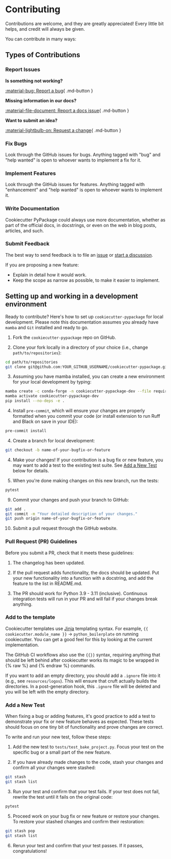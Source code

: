 # Contributing

Contributions are welcome, and they are greatly appreciated!
Every little bit helps, and credit will always be given.

You can contribute in many ways:

## Types of Contributions

### Report Issues

__Is something not working?__

[:material-bug: Report a bug](https://github.com/fredshone/cookiecutter-pypackage/issues/new?template=BUG-REPORT.yml "Report a bug in the template by creating an issue and a reproduction"){ .md-button }

__Missing information in our docs?__

[:material-file-document: Report a docs issue](https://github.com/fredshone/cookiecutter-pypackage/issues/new?template=DOCS.yml "Report missing information or potential inconsistencies in our documentation"){ .md-button }

__Want to submit an idea?__

[:material-lightbulb-on: Request a change](https://github.com/fredshone/cookiecutter-pypackage/issues/new?template=FEATURE-REQUEST.yml "Propose a change or feature request or suggest an improvement"){ .md-button }

### Fix Bugs

Look through the GitHub issues for bugs. Anything tagged with "bug" and "help wanted" is open to whoever wants to implement a fix for it.

### Implement Features

Look through the GitHub issues for features. Anything tagged with "enhancement" and "help wanted" is open to whoever wants to implement it.

### Write Documentation

Cookiecutter PyPackage could always use more documentation, whether as part of the official docs, in docstrings, or even on the web in blog posts, articles, and such.

### Submit Feedback

The best way to send feedback is to file an [issue](https://github.com/fredshone/cookiecutter-pypackage/issues) or [start a discussion](https://github.com/fredshone/cookiecutter-pypackage/discussions).

If you are proposing a new feature:

* Explain in detail how it would work.
* Keep the scope as narrow as possible, to make it easier to implement.

## Setting up and working in a development environment

Ready to contribute? Here's how to set up `cookiecutter-pypackage` for local development.
Please note this documentation assumes you already have `mamba` and `Git` installed and ready to go.

1. Fork the `cookiecutter-pypackage` repo on GitHub.

2. Clone your fork locally in a directory of your choice (i.e., change `path/to/repositories`):

``` bash
cd path/to/repositories
git clone git@github.com:YOUR_GITHUB_USERNAME/cookiecutter-pypackage.git
```

3. Assuming you have mamba installed, you can create a new environment for your local
   development by typing:

``` bash
mamba create -c conda-forge -n cookiecutter-pypackage-dev --file requirements/dev.txt
mamba activate cookiecutter-pypackage-dev
pip install --no-deps -e .
```

4. Install `pre-commit`, which will ensure your changes are properly formatted when you commit your code (or install extension to run Ruff and Black on save in your IDE):

``` bash
pre-commit install
```

4. Create a branch for local development:

``` bash
git checkout -b name-of-your-bugfix-or-feature
```

4. Make your changes! If your contribution is a bug fix or new feature, you may want to add a test to the existing test suite. See [Add a New Test](#add-a-new-test) below for details.

5. When you're done making changes on this new branch, run the tests:

```bash
pytest
```

9. Commit your changes and push your branch to GitHub:

```bash
git add .
git commit -m "Your detailed description of your changes."
git push origin name-of-your-bugfix-or-feature
```

10. Submit a pull request through the GitHub website.


### Pull Request (PR) Guidelines

Before you submit a PR, check that it meets these guidelines:

1. The changelog has been updated.

2. If the pull request adds functionality, the docs should be updated.
   Put your new functionality into a function with a docstring, and add the feature to the list in README.md.

3. The PR should work for Python 3.9 - 3.11 (inclusive).
   Continuous integration tests will run in your PR and will fail if your changes break anything.

### Add to the template
Cookiecutter templates use [Jinja](https://jinja.palletsprojects.com/en/3.1.x/) templating syntax.
For example, `{{ cookiecutter.module_name }}` -> `python_boilerplate` on running cookiecutter.
You can get a good feel for this by looking at the current implementation.

The GitHub CI workflows also use the `{{}}` syntax, requiring anything that should be left behind after cookiecutter works its magic to be wrapped in {% raw %} and {% endraw %} commands.

If you want to add an empty directory, you should add a `.ignore` file into it (e.g., see `resources/logos`).
This will ensure that cruft actually builds the directories.
In a post-generation hook, this `.ignore` file will be deleted and you will be left with the empty directory.

### Add a New Test

When fixing a bug or adding features, it's good practice to add a test to demonstrate your fix or new feature behaves as expected.
These tests should focus on one tiny bit of functionality and prove changes are correct.

To write and run your new test, follow these steps:

1. Add the new test to `tests/test_bake_project.py`.
   Focus your test on the specific bug or a small part of the new feature.

2. If you have already made changes to the code, stash your changes and confirm all your changes were stashed:
```bash
git stash
git stash list
```

3. Run your test and confirm that your test fails.
   If your test does not fail, rewrite the test until it fails on the original code:
```bash
pytest
```

5. Proceed work on your bug fix or new feature or restore your changes.
   To restore your stashed changes and confirm their restoration:
```bash
git stash pop
git stash list
```

6. Rerun your test and confirm that your test passes.
   If it passes, congratulations!

